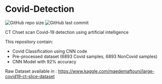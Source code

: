 # Covid-Detection
![GitHub repo size](https://img.shields.io/github/repo-size/clarissaaaa/Covid-Detection?color=red&logo=GitHub&style=flat-square)
![GitHub last commit](https://img.shields.io/github/last-commit/clarissaaaa/Covid-Detection?color=blue&style=flat-square)

CT Chset scan Covid-19 detection using artificial intelligence

This repository contain:
* Covid Classification using CNN code 
* Pre-processed dataset (6893 Covid samples, 6893 NonCovid samples)
* CNN Model with 92% accuracy

Raw Dataset available in : https://www.kaggle.com/maedemaftouni/large-covid19-ct-slice-dataset
